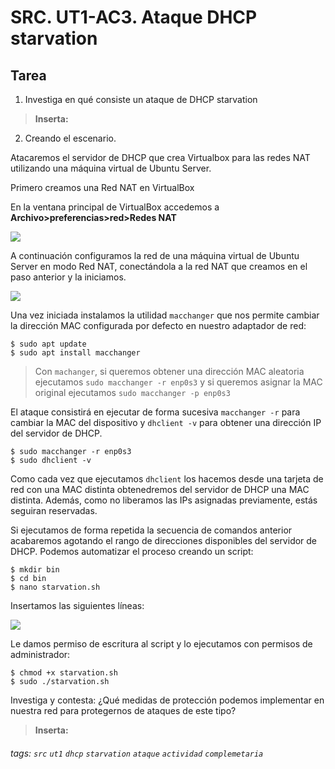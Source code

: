 # SRC. UT1-AC3. Ataque DHCP starvation
## Tarea
1. Investiga en qué consiste un ataque de DHCP starvation

> **Inserta:**

2. Creando el escenario.

Atacaremos el servidor de DHCP que crea Virtualbox para las redes NAT utilizando una máquina virtual de Ubuntu Server.

Primero creamos una Red NAT en VirtualBox

En la ventana principal de VirtualBox accedemos a **Archivo>preferencias>red>Redes NAT**

![](https://i.imgur.com/EGD5ZTO.png)

A continuación configuramos la red de una máquina virtual de Ubuntu Server en modo Red NAT, conectándola a la red NAT que creamos en el paso anterior y la iniciamos.

![](https://i.imgur.com/Qirwg5Z.png)

Una vez iniciada instalamos la utilidad  `macchanger` que nos permite cambiar la dirección MAC configurada por defecto en nuestro adaptador de red:

```bash=
$ sudo apt update
$ sudo apt install macchanger
```
> Con `machanger`, si queremos obtener una dirección MAC aleatoria ejecutamos `sudo macchanger -r enp0s3` y si queremos asignar la MAC original ejecutamos `sudo macchanger -p enp0s3`

El ataque consistirá en ejecutar de forma sucesiva `macchanger -r` para cambiar la MAC del dispositivo y `dhclient -v` para obtener una dirección IP del servidor de DHCP.

```bash=
$ sudo macchanger -r enp0s3
$ sudo dhclient -v
```

Como cada vez que ejecutamos `dhclient` los hacemos desde una tarjeta de red con una MAC distinta obtenedremos del servidor de DHCP una MAC distinta. Además, como no liberamos las IPs asignadas previamente, estás seguiran reservadas.

Si ejecutamos de forma repetida la secuencia de comandos anterior acabaremos agotando el rango de direcciones disponibles del servidor de DHCP. Podemos automatizar el proceso creando un script:

```bash=
$ mkdir bin
$ cd bin
$ nano starvation.sh
```

Insertamos las siguientes líneas:

![](https://i.imgur.com/aBiWpzS.jpg)

Le damos permiso de escritura al script y lo ejecutamos con permisos de administrador:

```bash=
$ chmod +x starvation.sh
$ sudo ./starvation.sh
```
Investiga y contesta: ¿Qué medidas de protección podemos implementar en nuestra red para protegernos de ataques de este tipo?
> **Inserta:** 

###### tags: `src` `ut1` `dhcp` `starvation` `ataque` `actividad` `complemetaria`



